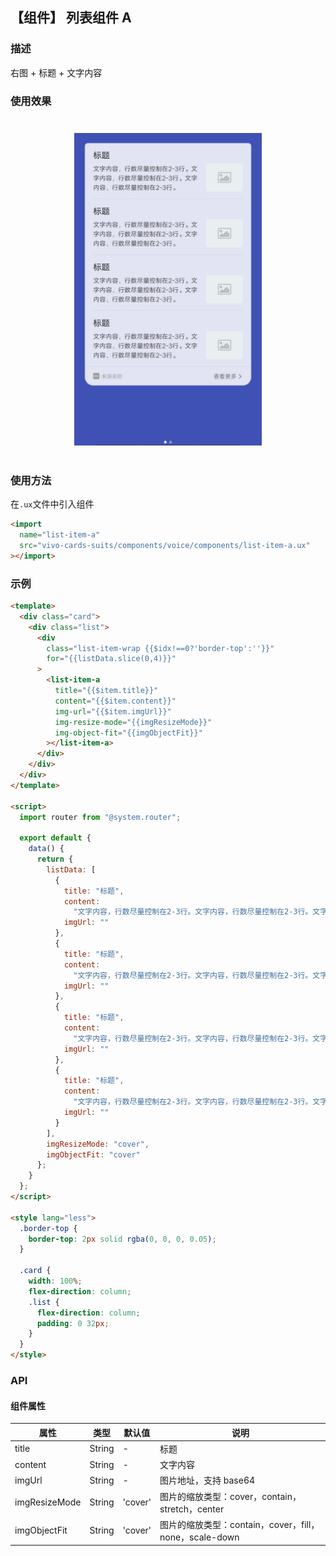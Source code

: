 ## 【组件】 列表组件 A

### 描述

右图 + 标题 + 文字内容

### 使用效果

<div style="text-align: center;margin: 40px;">
  <img src="../../assets/voice-list-item-a.jpg" style="width:300px" alt="voice-list-item-a"/>
</div>

### 使用方法

在`.ux`文件中引入组件

```html
<import
  name="list-item-a"
  src="vivo-cards-suits/components/voice/components/list-item-a.ux"
></import>
```

### 示例

```html
<template>
  <div class="card">
    <div class="list">
      <div
        class="list-item-wrap {{$idx!==0?'border-top':''}}"
        for="{{listData.slice(0,4)}}"
      >
        <list-item-a
          title="{{$item.title}}"
          content="{{$item.content}}"
          img-url="{{$item.imgUrl}}"
          img-resize-mode="{{imgResizeMode}}"
          img-object-fit="{{imgObjectFit}}"
        ></list-item-a>
      </div>
    </div>
  </div>
</template>

<script>
  import router from "@system.router";

  export default {
    data() {
      return {
        listData: [
          {
            title: "标题",
            content:
              "文字内容，行数尽量控制在2-3行。文字内容，行数尽量控制在2-3行。文字内容，行数尽量控制在2-3行。",
            imgUrl: ""
          },
          {
            title: "标题",
            content:
              "文字内容，行数尽量控制在2-3行。文字内容，行数尽量控制在2-3行。文字内容，行数尽量控制在2-3行。",
            imgUrl: ""
          },
          {
            title: "标题",
            content:
              "文字内容，行数尽量控制在2-3行。文字内容，行数尽量控制在2-3行。文字内容，行数尽量控制在2-3行。",
            imgUrl: ""
          },
          {
            title: "标题",
            content:
              "文字内容，行数尽量控制在2-3行。文字内容，行数尽量控制在2-3行。文字内容，行数尽量控制在2-3行。",
            imgUrl: ""
          }
        ],
        imgResizeMode: "cover",
        imgObjectFit: "cover"
      };
    }
  };
</script>

<style lang="less">
  .border-top {
    border-top: 2px solid rgba(0, 0, 0, 0.05);
  }

  .card {
    width: 100%;
    flex-direction: column;
    .list {
      flex-direction: column;
      padding: 0 32px;
    }
  }
</style>
```

### API

#### 组件属性

| 属性          | 类型   | 默认值  | 说明                                                   |
| ------------- | ------ | ------- | ------------------------------------------------------ |
| title         | String | -       | 标题                                                   |
| content       | String | -       | 文字内容                                               |
| imgUrl        | String | -       | 图片地址，支持 base64                                  |
| imgResizeMode | String | 'cover' | 图片的缩放类型：cover，contain，stretch，center        |
| imgObjectFit  | String | 'cover' | 图片的缩放类型：contain，cover，fill，none，scale-down |
